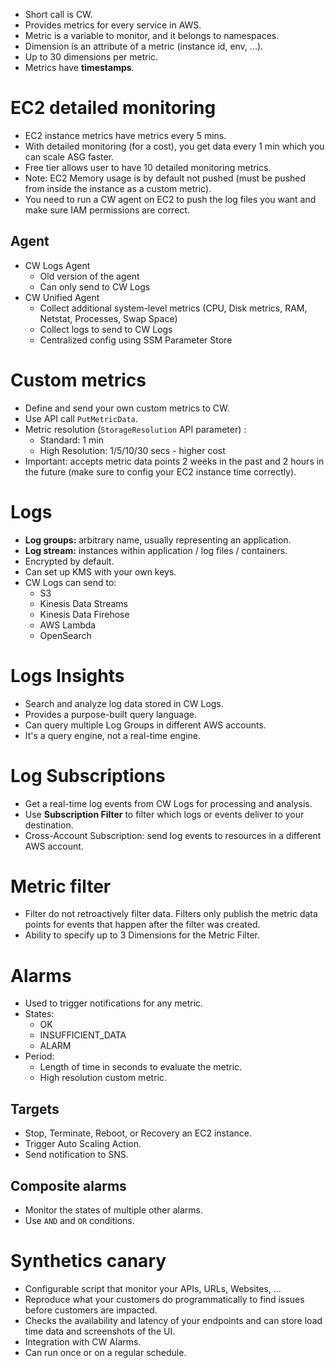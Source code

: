 - Short call is CW.
- Provides metrics for every service in AWS.
- Metric is a variable to monitor, and it belongs to namespaces.
- Dimension is an attribute of a metric (instance id, env, ...).
- Up to 30 dimensions per metric.
- Metrics have **timestamps**.
# EC2 detailed monitoring
- EC2 instance metrics have metrics every 5 mins.
- With detailed monitoring (for a cost), you get data every 1 min which you can scale ASG faster.
- Free tier allows user to have 10 detailed monitoring metrics.
- Note: EC2 Memory usage is by default not pushed (must be pushed from inside the instance as a custom metric).
- You need to run a CW agent on EC2 to push the log files you want and make sure IAM permissions are correct.
## Agent
- CW Logs Agent
	- Old version of the agent
	- Can only send to CW Logs
- CW Unified Agent
	- Collect additional system-level metrics (CPU, Disk metrics, RAM, Netstat, Processes, Swap Space)
	- Collect logs to send to CW Logs
	- Centralized config using SSM Parameter Store
# Custom metrics
- Define and send your own custom metrics to CW.
- Use API call `PutMetricData`.
- Metric resolution (`StorageResolution` API parameter) :
	- Standard: 1 min
	- High Resolution: 1/5/10/30 secs - higher cost
- Important: accepts metric data points 2 weeks in the past and 2 hours in the future (make sure to config your EC2 instance time correctly).
# Logs
- **Log groups:** arbitrary name, usually representing an application.
- **Log stream:** instances within application / log files / containers.
- Encrypted by default.
- Can set up KMS with your own keys.
- CW Logs can send to:
	- S3
	- Kinesis Data Streams
	- Kinesis Data Firehose
	- AWS Lambda
	- OpenSearch
# Logs Insights
- Search and analyze log data stored in CW Logs.
- Provides a purpose-built query language.
- Can query multiple Log Groups in different AWS accounts.
- It's a query engine, not a real-time engine.
# Log Subscriptions
- Get a real-time log events from CW Logs for processing and analysis.
- Use **Subscription Filter** to filter which logs or events deliver to your destination.
- Cross-Account Subscription: send log events to resources in a different AWS account.
# Metric filter
- Filter do not retroactively filter data. Filters only publish the metric data points for events that happen after the filter was created.
- Ability to specify up to 3 Dimensions for the Metric Filter.
# Alarms
- Used to trigger notifications for any metric.
- States:
	- OK
	- INSUFFICIENT_DATA
	- ALARM
- Period:
	- Length of time in seconds to evaluate the metric.
	- High resolution custom metric.
## Targets
- Stop, Terminate, Reboot, or Recovery an EC2 instance.
- Trigger Auto Scaling Action.
- Send notification to SNS.
## Composite alarms
- Monitor the states of multiple other alarms.
- Use `AND` and `OR` conditions.
# Synthetics canary
- Configurable script that monitor your APIs, URLs, Websites, ...
- Reproduce what your customers do programmatically to find issues before customers are impacted.
- Checks the availability and latency of your endpoints and can store load time data and screenshots of the UI.
- Integration with CW Alarms.
- Can run once or on a regular schedule.